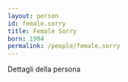 ```yaml
---
layout: person
id: female.sorry
title: Female Sorry
born: 1994
permalink: /people/female.sorry
---
```


Dettagli della persona 
